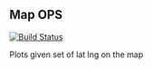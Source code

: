 ## Map OPS

[![Build Status](https://travis-ci.com/dnivra26/mapops.svg?branch=master)](https://travis-ci.com/dnivra26/mapops)

Plots given set of lat lng on the map